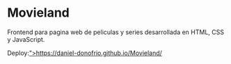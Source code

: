 # Movieland
Frontend para pagina web de peliculas y series desarrollada en HTML, CSS y JavaScript.

<p>Deploy:<a href="https://daniel-donofrio.github.io/Movieland/">">https://daniel-donofrio.github.io/Movieland/</a></p>

